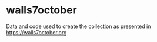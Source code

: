 # walls7october

Data and code used to create the collection as presented in https://walls7october.org


